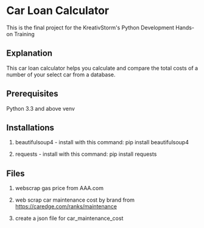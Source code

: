 # Car Loan Calculator

This is the final project for the KreativStorm's Python Development Hands-on Training

## Explanation

This car loan calculator helps you calculate and compare the total costs of a number of your select car from a database.

## Prerequisites
Python 3.3 and above
venv

## Installations
1. beautifulsoup4 - install with this command:
    pip install beautifulsoup4

2. requests - install with this command:
    pip install requests

## Files
1. webscrap gas price from AAA.com

2. web scrap car maintenance cost by brand from https://caredge.com/ranks/maintenance

3. create a json file for car_maintenance_cost



